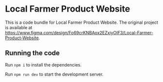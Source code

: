 
  # Local Farmer Product Website

  This is a code bundle for Local Farmer Product Website. The original project is available at https://www.figma.com/design/Fo69crKNBAox2EZxiyOIF3/Local-Farmer-Product-Website.

  ## Running the code

  Run `npm i` to install the dependencies.

  Run `npm run dev` to start the development server.
  